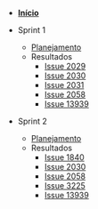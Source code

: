 - [<b>Início</b>](/)

- Sprint 1
  - [Planejamento](/sprints/sprint_1/planejamento.md)
  - Resultados
    - [Issue 2029](/sprints/sprint_1/resultados/issue2029.md)
    - [Issue 2030](/sprints/sprint_1/resultados/issue2030.md)
    - [Issue 2031](/sprints/sprint_1/resultados/issue2031.md)
    - [Issue 2058](/sprints/sprint_1/resultados/issue2058.md)
    - [Issue 13939](/sprints/sprint_1/resultados/issue13939.md)
- Sprint 2
  - [Planejamento](/sprints/sprint_2/planejamento.md)
  - Resultados
    - [Issue 1840](/sprints/sprint_2/resultados/issue1840.md)
    - [Issue 2030](/sprints/sprint_2/resultados/issue2030.md)
    - [Issue 2058](/sprints/sprint_2/resultados/issue2058.md)
    - [Issue 3225](/sprints/sprint_2/resultados/issue3225.md)
    - [Issue 13939](/sprints/sprint_2/resultados/issue13939.md)
